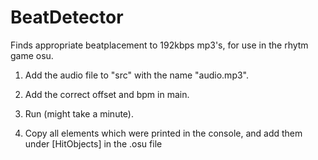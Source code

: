 # BeatDetector

Finds appropriate beatplacement to 192kbps mp3's, for use in the rhytm game osu.

1. Add the audio file to "src" with the name "audio.mp3".

2. Add the correct offset and bpm in main.

3. Run (might take a minute).

4. Copy all elements which were printed in the console, and add them under [HitObjects] in the .osu file
